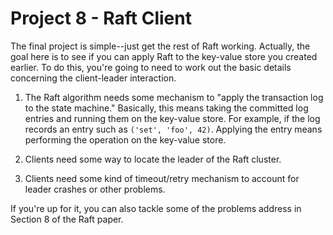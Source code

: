 # Project 8 - Raft Client

The final project is simple--just get the rest of Raft working.  Actually, the goal here is to see if you can apply Raft to the key-value store you created earlier.   To do this, you're going to need to work out the basic details concerning the client-leader interaction. 

1.  The Raft algorithm needs some mechanism to "apply the transaction log to the state machine." Basically, this means taking the committed log entries and running them on the key-value store.  For example, if the log records an entry such as `('set', 'foo', 42)`.  Applying the entry means performing the operation on the key-value store.

2. Clients need some way to locate the leader of the Raft cluster.

3. Clients need some kind of timeout/retry mechanism to account for leader crashes or other problems.

If you're up for it, you can also tackle some of the problems address in Section 8 of the Raft paper.
